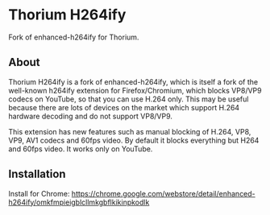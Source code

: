 # Thorium H264ify
Fork of enhanced-h264ify for Thorium.

## About
Thorium H264ify is a fork of enhanced-h264ify, which is itself a fork of the well-known h264ify extension for Firefox/Chromium, which blocks VP8/VP9 codecs on YouTube, so that you can use H.264 only. This may be useful because there are lots of devices on the market which support H.264 hardware decoding and do not support VP8/VP9.

This extension has new features such as manual blocking of H.264, VP8, VP9, AV1 codecs and 60fps video. By default it blocks everything but H264 and 60fps video.
It works only on YouTube.

## Installation
Install for Chrome: https://chrome.google.com/webstore/detail/enhanced-h264ify/omkfmpieigblcllmkgbflkikinpkodlk
